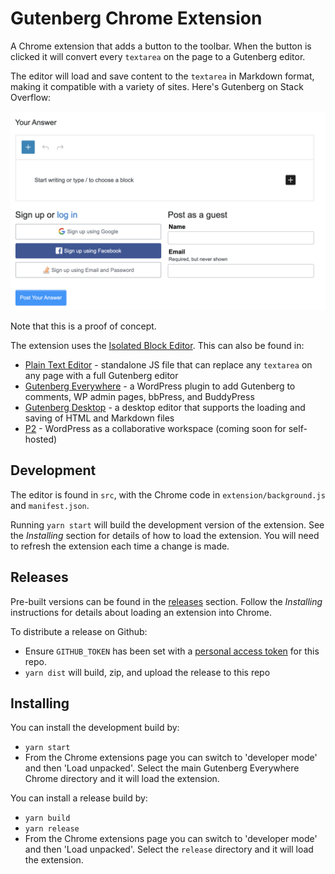 # Gutenberg Chrome Extension

A Chrome extension that adds a button to the toolbar. When the button is clicked it will convert every `textarea` on the page to a Gutenberg editor.

The editor will load and save content to the `textarea` in Markdown format, making it compatible with a variety of sites. Here's Gutenberg on Stack Overflow:

<img src="screenshot.png" width="600">

Note that this is a proof of concept.

The extension uses the [Isolated Block Editor](https://github.com/Automattic/isolated-block-editor/). This can also be found in:

- [Plain Text Editor](https://github.com/Automattic/isolated-block-editor/blob/trunk/src/browser/README.md) - standalone JS file that can replace any `textarea` on any page with a full Gutenberg editor
- [Gutenberg Everywhere](https://github.com/Automattic/gutenberg-everywhere/) - a WordPress plugin to add Gutenberg to comments, WP admin pages, bbPress, and BuddyPress
- [Gutenberg Desktop](https://github.com/Automattic/gutenberg-desktop/) - a desktop editor that supports the loading and saving of HTML and Markdown files
- [P2](https://wordpress.com/p2/) - WordPress as a collaborative workspace (coming soon for self-hosted)

## Development

The editor is found in `src`, with the Chrome code in `extension/background.js` and `manifest.json`.

Running `yarn start` will build the development version of the extension. See the *Installing* section for details of how to load the extension. You will need to refresh the extension each time a change is made.

## Releases

Pre-built versions can be found in the [releases](https://github.com/Automattic/gutenberg-everywhere-chrome/releases) section. Follow the *Installing* instructions for details about loading an extension into Chrome.

To distribute a release on Github:
- Ensure `GITHUB_TOKEN` has been set with a [personal access token](https://github.com/settings/tokens/new?scopes=repo) for this repo.
- `yarn dist` will build, zip, and upload the release to this repo

## Installing

You can install the development build by:
- `yarn start`
- From the Chrome extensions page you can switch to 'developer mode' and then 'Load unpacked'. Select the main Gutenberg Everywhere Chrome directory and it will load the extension.

You can install a release build by:
- `yarn build`
- `yarn release`
- From the Chrome extensions page you can switch to 'developer mode' and then 'Load unpacked'. Select the `release` directory and it will load the extension.

